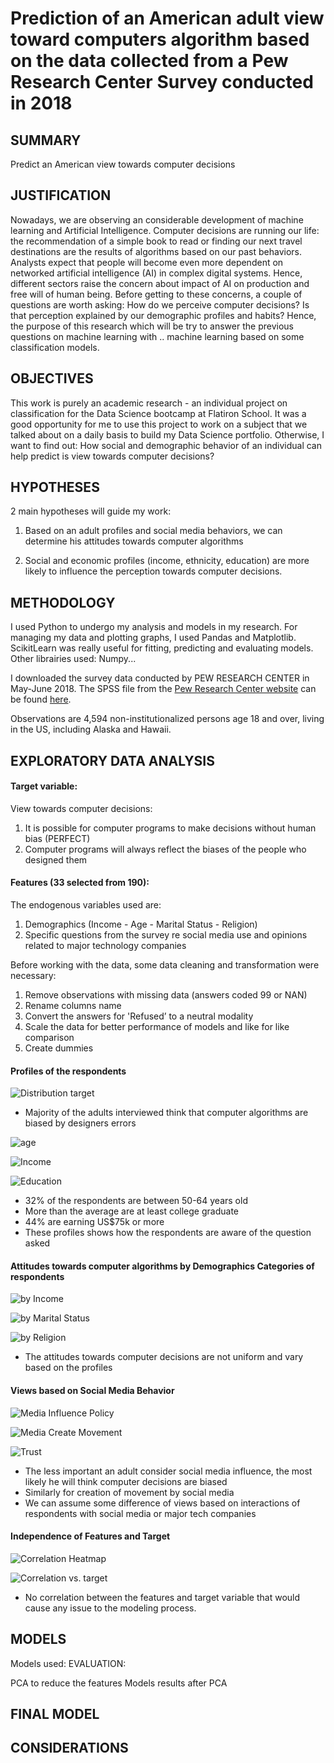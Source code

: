 

#  Prediction of an American adult view toward computers algorithm based on the data collected from a Pew Research Center Survey conducted in 2018


## SUMMARY 
Predict an American view towards computer decisions


## JUSTIFICATION
Nowadays, we are observing an considerable development of machine learning and Artificial Intelligence. Computer decisions are running our life: the recommendation of a simple book to read or finding our next travel destinations are the results of algorithms based on our past behaviors. Analysts expect that people will become even more dependent on networked artificial intelligence (AI) in complex digital systems. Hence, different sectors raise the concern about impact of AI on production and free will of human being. Before getting to these concerns, a couple of questions are worth asking: How do we perceive computer decisions? Is that perception explained by our demographic profiles and habits? Hence, the purpose of this research which will be try to answer the previous questions on machine learning with .. machine learning based on some classification models.

## OBJECTIVES
This work is purely an academic research - an individual project on classification for the Data Science bootcamp at Flatiron School. It was a good opportunity for me to use this project to work on a subject that we talked about on a daily basis to build my Data Science portfolio.
Otherwise, I want to find out:
How social and demographic behavior of an individual can help predict is view towards computer decisions? 

## HYPOTHESES
2 main hypotheses will guide my work:

1. Based on an adult profiles and social media behaviors, we can determine his attitudes towards computer algorithms

2. Social and economic profiles (income, ethnicity, education) are more likely to influence the perception towards computer decisions.


## METHODOLOGY
I used Python to undergo my analysis and models in my research. For managing my data and plotting graphs, I used Pandas and Matplotlib. ScikitLearn was really useful for fitting, predicting and evaluating models. Other librairies used: Numpy... 

I downloaded the survey data conducted by PEW RESEARCH CENTER in May-June 2018. The SPSS file from the [Pew Research Center website](https://www.pewinternet.org/?post_type=dataset) can be found [here](https://github.com/FabriceMesidor/Classification_Project_Views_towards_Computer_Decisions/blob/master/Support-Docs/W35_May18/ATP%20W35.sav).

Observations are 4,594 non-institutionalized persons age 18 and over, living in the US, including Alaska and Hawaii.


## EXPLORATORY DATA ANALYSIS
#### Target variable: 
View towards computer decisions:
1. It is possible for computer programs to make decisions without human bias (PERFECT)
2. Computer programs will always reflect the biases of the people who designed them
#### Features (33 selected from 190):
The endogenous  variables used are:
1. Demographics (Income - Age - Marital Status - Religion)
2. Specific questions from the survey re social media use and opinions related to major technology companies


Before working with the data, some data cleaning and transformation were necessary:
1. Remove observations with missing data (answers coded 99 or NAN)
2. Rename columns name
3. Convert the answers for 'Refused’ to a neutral modality
4. Scale the data for better performance of models and like for like comparison
5. Create dummies
 
#### Profiles of the respondents
![Distribution target](https://github.com/FabriceMesidor/Classification_Project_Views_towards_Computer_Decisions/blob/master/Support-Docs/Graphs-Pics/Distribution_target.png)
* Majority of the adults interviewed think that computer algorithms are biased by designers errors

![age](https://github.com/FabriceMesidor/Classification_Project_Views_towards_Computer_Decisions/blob/master/Support-Docs/Graphs-Pics/Age.png)

![Income](https://github.com/FabriceMesidor/Classification_Project_Views_towards_Computer_Decisions/blob/master/Support-Docs/Graphs-Pics/Income2.png)

![Education](https://github.com/FabriceMesidor/Classification_Project_Views_towards_Computer_Decisions/blob/master/Support-Docs/Graphs-Pics/Edcation.png)

* 32% of the respondents are between 50-64 years old
* More than the average are at least college graduate
* 44% are earning US$75k or more
* These profiles shows how the respondents are aware of the question asked

#### Attitudes towards computer algorithms by Demographics Categories of respondents
![by Income](https://github.com/FabriceMesidor/Classification_Project_Views_towards_Computer_Decisions/blob/master/Support-Docs/Graphs-Pics/IncomevsTarget.png)

![by Marital Status](https://github.com/FabriceMesidor/Classification_Project_Views_towards_Computer_Decisions/blob/master/Support-Docs/Graphs-Pics/MaritalvsTarget.png)

![by Religion](https://github.com/FabriceMesidor/Classification_Project_Views_towards_Computer_Decisions/blob/master/Support-Docs/Graphs-Pics/ReligionvsTarget.png)

* The attitudes towards computer decisions are not uniform and vary based on the profiles

#### Views based on Social Media Behavior
![Media Influence Policy](https://github.com/FabriceMesidor/Classification_Project_Views_towards_Computer_Decisions/blob/master/Support-Docs/Graphs-Pics/MediainfluencevsTarget.png)

![Media Create Movement](https://github.com/FabriceMesidor/Classification_Project_Views_towards_Computer_Decisions/blob/master/Support-Docs/Graphs-Pics/MediacontentvsTarget.png)

![Trust](https://github.com/FabriceMesidor/Classification_Project_Views_towards_Computer_Decisions/blob/master/Support-Docs/Graphs-Pics/TrustTechvsTarget.png)

* The less important an adult consider social media influence, the most likely he will think computer decisions are biased
* Similarly for creation of movement by social media
* We can assume some difference of views based on interactions of respondents with social media or major tech companies

#### Independence of Features and Target
![Correlation Heatmap](https://github.com/FabriceMesidor/Classification_Project_Views_towards_Computer_Decisions/blob/master/Support-Docs/Graphs-Pics/Correlation-Heatmap.png)

![Correlation vs. target](https://github.com/FabriceMesidor/Classification_Project_Views_towards_Computer_Decisions/blob/master/Support-Docs/Graphs-Pics/Correlation-coef.png)

* No correlation between the features and target variable that would cause any issue to the modeling process.


## MODELS
Models used:
EVALUATION:

PCA to reduce the features
Models results after PCA

## FINAL MODEL


## CONSIDERATIONS





